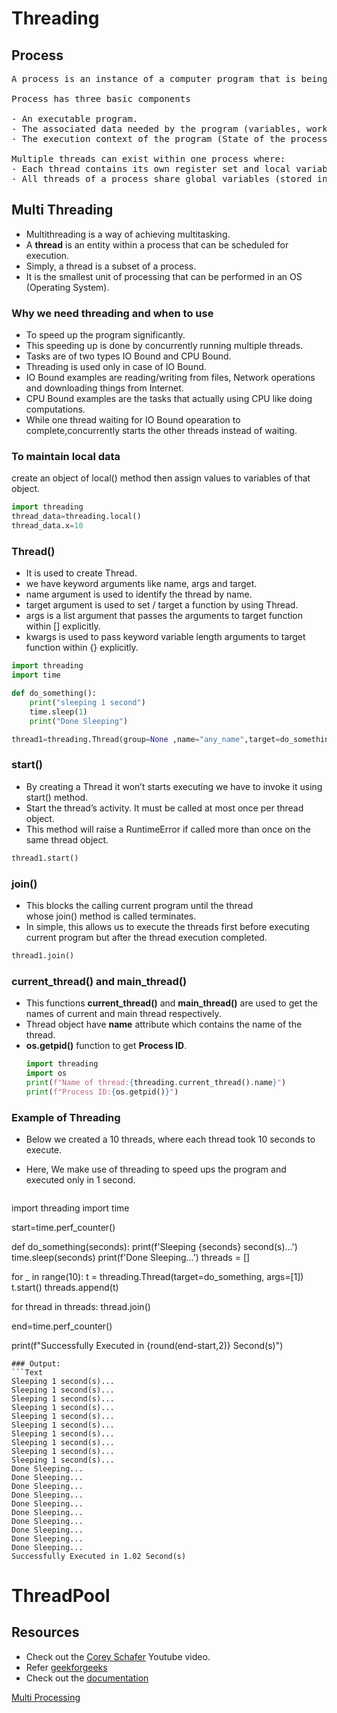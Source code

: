 # Threading

## Process
<pre>
A process is an instance of a computer program that is being executed.

Process has three basic components

- An executable program.
- The associated data needed by the program (variables, workspace, buffers, etc.)
- The execution context of the program (State of the process)

Multiple threads can exist within one process where:
- Each thread contains its own register set and local variables (stored in the stack).
- All threads of a process share global variables (stored in heap) and the program code.
</pre>
## Multi Threading
- Multithreading is a way of achieving multitasking.
- A **thread** is an entity within a process that can be scheduled for execution.
- Simply, a thread is a subset of a process.
- It is the smallest unit of processing that can be performed in an OS (Operating System).
### Why we need threading and when to use
- To speed up the program significantly.
- This speeding up is done by concurrently running multiple threads.
- Tasks are of two types IO Bound and CPU Bound.
- Threading is used only in case of IO Bound.
- IO Bound examples are reading/writing from files, Network operations and downloading things from Internet.
- CPU Bound examples are the tasks that actually using CPU like doing computations.
- While one thread waiting for IO Bound opearation to complete,concurrently starts the other threads instead of waiting.

### To maintain local data

create an object of local() method  then assign values to variables of that object.

```python
import threading
thread_data=threading.local()
thread_data.x=10
```

### Thread()

- It is used to create Thread.
- we have keyword arguments like name, args and target.
- name argument is used to identify the thread by name.
- target argument is used to set / target a function by using Thread.
- args is a list argument that passes the arguments to target function within [] explicitly.
- kwargs is used to pass keyword variable length arguments  to target function within {} explicitly.

```python
import threading
import time

def do_something():
    print("sleeping 1 second")
    time.sleep(1)
    print("Done Sleeping")

thread1=threading.Thread(group=None ,name="any_name",target=do_something,args=[],kwargs={}, *, daemon=None);
```

### start()

- By creating a Thread it won’t starts executing we have to invoke it using start() method.
- Start the thread’s activity. It must be called at most once per thread object.
- This method will raise a RuntimeError if called more than once on the same thread object.

```python
thread1.start()
```

### join()

- This blocks the calling current program until the thread whose join() method is called terminates.
- In simple, this allows us to execute the threads first before executing current program but after the thread execution completed.

```python
thread1.join()
```
### current_thread() and main_thread()
- This functions **current_thread()** and **main_thread()** are used to get the names of current and main thread respectively.
- Thread object have **name** attribute which contains the name of the thread.
- **os.getpid()** function to get **Process ID**.
  ```python
  import threading
  import os
  print(f"Name of thread:{threading.current_thread().name}")
  print(f"Process ID:{os.getpid()}")
  ```
### Example of Threading
- Below we created a 10 threads, where each thread took 10 seconds to execute.
- Here, We make use of threading to speed ups the program and executed only in 1 second.

  ```python
import threading
import time

start=time.perf_counter()

def do_something(seconds):
    print(f'Sleeping {seconds} second(s)...')
    time.sleep(seconds)
    print(f'Done Sleeping...')
threads = []

for _ in range(10):
    t = threading.Thread(target=do_something, args=[1])
    t.start()
    threads.append(t)

for thread in threads:
    thread.join()
    
end=time.perf_counter()

print(f"Successfully Executed in {round(end-start,2)} Second(s)")
  ```
### Output:
```Text
Sleeping 1 second(s)...
Sleeping 1 second(s)...
Sleeping 1 second(s)...
Sleeping 1 second(s)...
Sleeping 1 second(s)...
Sleeping 1 second(s)...
Sleeping 1 second(s)...
Sleeping 1 second(s)...
Sleeping 1 second(s)...
Sleeping 1 second(s)...
Done Sleeping...
Done Sleeping...
Done Sleeping...
Done Sleeping...
Done Sleeping...
Done Sleeping...
Done Sleeping...
Done Sleeping...
Done Sleeping...
Done Sleeping...
Successfully Executed in 1.02 Second(s)
```

# ThreadPool

## Resources

- Check out the [Corey Schafer](https://youtu.be/IEEhzQoKtQU) Youtube video.
- Refer [geekforgeeks](https://www.geeksforgeeks.org/multithreading-python-set-1/)
- Check out the [documentation](https://docs.python.org/3/library/threading.html#thread-objects)

[Multi Processing](Threading%20ef9aba37f4f04828854d977f2a311cf2/Multi%20Processing%20bd82b71ccb564c9ea31f0fbc6a312ff0.md)
